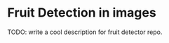 # Fruit Detection in images

TODO: write a cool description for fruit detector repo.

<!-- ### with ann in the computational intelligence course -->
